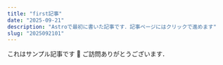 ```yaml
---
title: "first記事"
date: "2025-09-21"
description: "Astroで最初に書いた記事です．記事ページにはクリックで進めます"
slug: "2025092101"
---
```


これはサンプル記事です 🚀
ご訪問ありがとうございます．